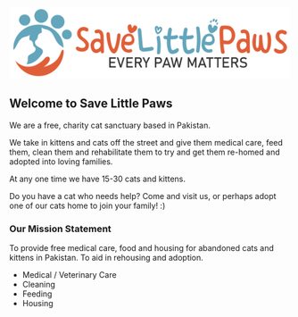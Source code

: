 ![Save Little Paws Logo](/save-little-paws.png)

## Welcome to Save Little Paws

We are a free, charity cat sanctuary based in Pakistan.

We take in kittens and cats off the street and give them medical care, feed them, clean them and rehabilitate them to try and get them re-homed and adopted into loving families.

At any one time we have 15-30 cats and kittens. 

Do you have a cat who needs help? Come and visit us, or perhaps adopt one of our cats home to join your family! :)

### Our Mission Statement

To provide free medical care, food and housing for abandoned cats and kittens in Pakistan. To aid in rehousing and adoption. 

- Medical / Veterinary Care
- Cleaning
- Feeding
- Housing
